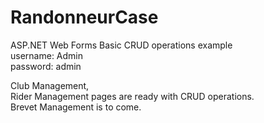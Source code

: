 # RandonneurCase
ASP.NET Web Forms Basic CRUD operations example<br>
username: Admin<br>
password: admin

Club Management, <br>
Rider Management pages are ready with CRUD operations.<br>
Brevet Management is to come.
